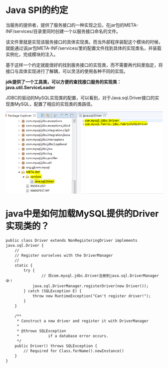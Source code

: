 # Java SPI的约定

当服务的提供者，提供了服务接口的一种实现之后，在jar包的META-INF/services/目录里同时创建一个以服务接口命名的文件。

该文件里就是实现该服务接口的具体实现类。而当外部程序装配这个模块的时候，就能通过该jar包META-INF/services/里的配置文件找到具体的实现类名，并装载实例化，完成模块的注入。

基于这样一个约定就能很好的找到服务接口的实现类，而不需要再代码里指定，将接口与具体实现进行了解耦，可以灵活的使用各种不同的实现。

**jdk提供了一个工具类，可以方便的查找接口服务的实现类：java.util.ServiceLoader**

JDBC的驱动的MySQL实现类的配置，可以看到，对于Java.sql.Driver接口的实现类MySQL，配置了相应的实现类的类路径。

![](img/spi-driver-mysql.png)


# java中是如何加载MySQL提供的Driver实现类的？
	public class Driver extends NonRegisteringDriver implements java.sql.Driver {
	    //
	    // Register ourselves with the DriverManager
	    //
	    static {
	        try {
	        		// 将com.mysql.jdbc.Driver注册到java.sql.DriverManager中！
	            java.sql.DriverManager.registerDriver(new Driver());
	        } catch (SQLException E) {
	            throw new RuntimeException("Can't register driver!");
	        }
	    }
	
	    /**
	     * Construct a new driver and register it with DriverManager
	     * 
	     * @throws SQLException
	     *             if a database error occurs.
	     */
	    public Driver() throws SQLException {
	        // Required for Class.forName().newInstance()
	    }
	}
